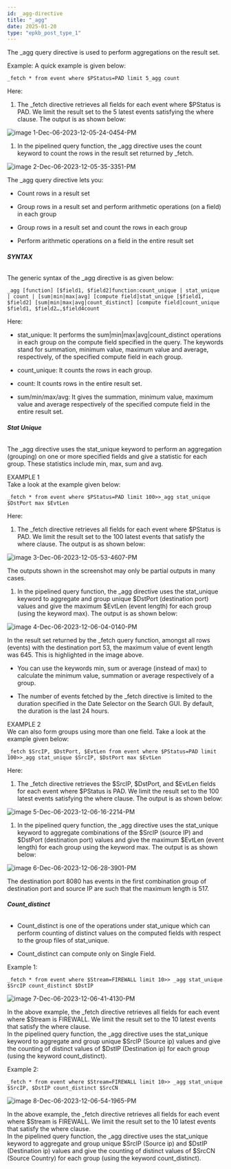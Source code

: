 ```yaml
---
id: _agg-directive
title: "_agg"
date: 2025-01-20
type: "epkb_post_type_1"
---
```


  
The \_agg query directive is used to perform aggregations on the result set.

Example: A quick example is given below:

```
_fetch * from event where $PStatus=PAD limit 5_agg count
```

Here:

1. The \_fetch directive retrieves all fields for each event where $PStatus is PAD. We limit the result set to the 5 latest events satisfying the where clause. The output is as shown below:

![image 1-Dec-06-2023-12-05-24-0454-PM](./images-_agg/_agg-1.png)

1. In the pipelined query function, the \_agg directive uses the count keyword to count the rows in the result set returned by \_fetch.

![image 2-Dec-06-2023-12-05-35-3351-PM](./images-_agg/_agg-2.png)

The \_agg query directive lets you:

- Count rows in a result set

- Group rows in a result set and perform arithmetic operations (on a field) in each group

- Group rows in a result set and count the rows in each group

- Perform arithmetic operations on a field in the entire result set

###### **SYNTAX**

The generic syntax of the \_agg directive is as given below:

```
_agg [function] [$field1, $field2]function:count_unique | stat_unique | count | [sum|min|max|avg] [compute field]stat_unique [$field1, $field2] [sum|min|max|avg|count_distinct] [compute field]count_unique $field1, $field2…,$field4count
```

Here:

- stat\_unique: It performs the sum|min|max|avg|count\_distinct operations in each group on the compute field specified in the query. The keywords stand for summation, minimum value, maximum value and average, respectively, of the specified compute field in each group.

- count\_unique: It counts the rows in each group.

- count: It counts rows in the entire result set.

- sum/min/max/avg: It gives the summation, minimum value, maximum value and average respectively of the specified compute field in the entire result set.  
    

###### **Stat Unique**

The \_agg directive uses the stat\_unique keyword to perform an aggregation (grouping) on one or more specified fields and give a statistic for each group. These statistics include min, max, sum and avg.

EXAMPLE 1  
Take a look at the example given below:

```
_fetch * from event where $PStatus=PAD limit 100>>_agg stat_unique $DstPort max $EvtLen
```

Here:

1. The \_fetch directive retrieves all fields for each event where $PStatus is PAD. We limit the result set to the 100 latest events that satisfy the where clause. The output is as shown below:

![image 3-Dec-06-2023-12-05-53-4607-PM](./images-_agg/_agg-3.png)

The outputs shown in the screenshot may only be partial outputs in many cases.

1. In the pipelined query function, the \_agg directive uses the stat\_unique keyword to aggregate and group unique $DstPort (destination port) values and give the maximum $EvtLen (event length) for each group (using the keyword max). The output is as shown below:

![image 4-Dec-06-2023-12-06-04-0140-PM](./images-_agg/_agg-4.png)

In the result set returned by the \_fetch query function, amongst all rows (events) with the destination port 53, the maximum value of event length was 645. This is highlighted in the image above.

- You can use the keywords min, sum or average (instead of max) to calculate the minimum value, summation or average respectively of a group.

- The number of events fetched by the \_fetch directive is limited to the duration specified in the Date Selector on the Search GUI. By default, the duration is the last 24 hours.

EXAMPLE 2  
We can also form groups using more than one field. Take a look at the example given below:

```
_fetch $SrcIP, $DstPort, $EvtLen from event where $PStatus=PAD limit 100>>_agg stat_unique $SrcIP, $DstPort max $EvtLen
```

Here:

1. The \_fetch directive retrieves the $SrcIP, $DstPort, and $EvtLen fields for each event where $PStatus is PAD. We limit the result set to the 100 latest events satisfying the where clause. The output is as shown below:

![image 5-Dec-06-2023-12-06-16-2214-PM](./images-_agg/_agg-5.png)

1. In the pipelined query function, the \_agg directive uses the stat\_unique keyword to aggregate combinations of the $SrcIP (source IP) and $DstPort (destination port) values and give the maximum $EvtLen (event length) for each group using the keyword max. The output is as shown below:

![image 6-Dec-06-2023-12-06-28-3901-PM](./images-_agg/_agg-6.png)

The destination port 8080 has events in the first combination group of destination port and source IP are such that the maximum length is 517.

###### **Count\_distinct**

- Count\_distinct is one of the operations under stat\_unique which can perform counting of distinct values on the computed fields with respect to the group files of stat\_unique.

- Count\_distinct can compute only on Single Field.

Example 1:

```
_fetch * from event where $Stream=FIREWALL limit 10>> _agg stat_unique $SrcIP count_distinct $DstIP
```

![image 7-Dec-06-2023-12-06-41-4130-PM](./images-_agg/_agg-7.png)

In the above example, the \_fetch directive retrieves all fields for each event where $Stream is FIREWALL. We limit the result set to the 10 latest events that satisfy the where clause.  
In the pipelined query function, the \_agg directive uses the stat\_unique keyword to aggregate and group unique $SrcIP (Source ip) values and give the counting of distinct values of $DstIP (Destination ip) for each group (using the keyword count\_distinct).

Example 2:

```
_fetch * from event where $Stream=FIREWALL limit 10>> _agg stat_unique $SrcIP, $DstIP count_distinct $SrcCN
```

![image 8-Dec-06-2023-12-06-54-1965-PM](./images-_agg/_agg-8.png)

In the above example, the \_fetch directive retrieves all fields for each event where $Stream is FIREWALL. We limit the result set to the 10 latest events that satisfy the where clause.  
In the pipelined query function, the \_agg directive uses the stat\_unique keyword to aggregate and group unique $SrcIP (Source ip) and $DstIP (Destination ip) values and give the counting of distinct values of $SrcCN (Source Country) for each group (using the keyword count\_distinct).
